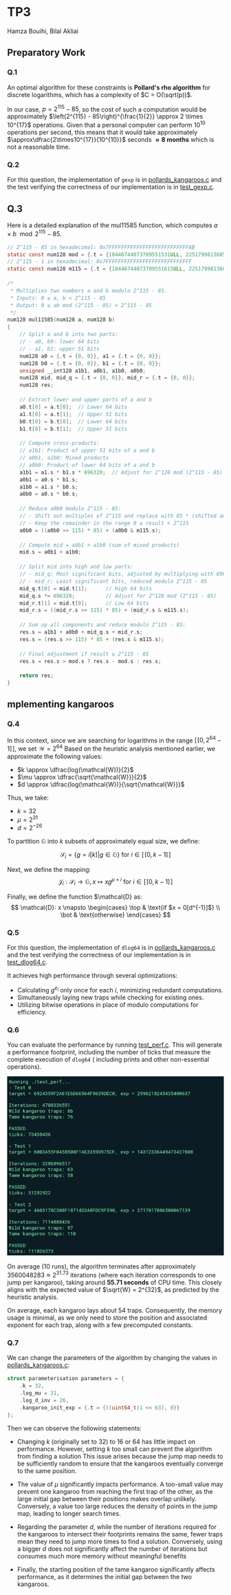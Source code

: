 # TP3

Hamza Bouihi, Bilal Akliai

## Preparatory Work

### Q.1

An optimal algorithm for these constraints is **Pollard's rho algorithm** for discrete logarithms, which has a complexity of $C = O(\sqrt(p))$.

In our case, $p = 2^{115} - 85$, so the cost of such a computation would be approximately $\left(2^{115} - 85\right)^{\frac{1}{2}} \approx 2 \times 10^{17}$ operations. Given that a personal computer can perform $10^{10}$ operations per second, this means that it would take approximately $\approx\dfrac{2\times10^{17}}{10^{10}}$ seconds **$\approx 8$ months** which is not a reasonable time.

### Q.2

For this question, the implementation of `gexp` is in [pollards_kangaroos.c](src/pollards_kangaroos.c) and the test verifying the correctness of our implementation is in [test_gexp.c](test/test_gexp.c).

## Q.3

Here is a detailed explanation of the mul11585 function, which computes $a \times b \mod 2^{115}-85$.

```c
// 2^115 - 85 in hexadecimal: 0x7FFFFFFFFFFFFFFFFFFFFFFFFFFAB
static const num128 mod = {.t = {18446744073709551531ULL, 2251799813685247ULL}};
// 2^115 - 1 in hexadecimal: 0x7FFFFFFFFFFFFFFFFFFFFFFFFFFFF
static const num128 m115 = {.t = {18446744073709551615ULL, 2251799813685247ULL}};

/*
 * Multiplies two numbers a and b modulo 2^115 - 85.
 * Inputs: 0 ≤ a, b < 2^115 - 85
 * Output: 0 ≤ ab mod (2^115 - 85) < 2^115 - 85
 */
num128 mul11585(num128 a, num128 b)
{
    // Split a and b into two parts:
    // - a0, b0: lower 64 bits
    // - a1, b1: upper 51 bits
    num128 a0 = {.t = {0, 0}}, a1 = {.t = {0, 0}};
    num128 b0 = {.t = {0, 0}}, b1 = {.t = {0, 0}};
    unsigned __int128 a1b1, a0b1, a1b0, a0b0;
    num128 mid, mid_q = {.t = {0, 0}}, mid_r = {.t = {0, 0}};
    num128 res;

    // Extract lower and upper parts of a and b
    a0.t[0] = a.t[0];  // Lower 64 bits
    a1.t[0] = a.t[1];  // Upper 51 bits
    b0.t[0] = b.t[0];  // Lower 64 bits
    b1.t[0] = b.t[1];  // Upper 51 bits

    // Compute cross-products:
    // a1b1: Product of upper 51 bits of a and b
    // a0b1, a1b0: Mixed products
    // a0b0: Product of lower 64 bits of a and b
    a1b1 = a1.s * b1.s * 696320;  // Adjust for 2^128 mod (2^115 - 85)
    a0b1 = a0.s * b1.s;
    a1b0 = a1.s * b0.s;
    a0b0 = a0.s * b0.s;

    // Reduce a0b0 modulo 2^115 - 85:
    // - Shift out multiples of 2^115 and replace with 85 * (shifted amount)
    // - Keep the remainder in the range 0 ≤ result < 2^115
    a0b0 = ((a0b0 >> 115) * 85) + (a0b0 & m115.s);

    // Compute mid = a0b1 + a1b0 (sum of mixed products)
    mid.s = a0b1 + a1b0;

    // Split mid into high and low parts:
    // - mid_q: Most significant bits, adjusted by multiplying with 696320
    // - mid_r: Least significant bits, reduced modulo 2^115 - 85
    mid_q.t[0] = mid.t[1];      // High 64 bits
    mid_q.s *= 696320;          // Adjust for 2^128 mod (2^115 - 85)
    mid_r.t[1] = mid.t[0];      // Low 64 bits
    mid_r.s = ((mid_r.s >> 115) * 85) + (mid_r.s & m115.s);

    // Sum up all components and reduce modulo 2^115 - 85:
    res.s = a1b1 + a0b0 + mid_q.s + mid_r.s;
    res.s = (res.s >> 115) * 85 + (res.s & m115.s);

    // Final adjustment if result ≥ 2^115 - 85
    res.s = res.s > mod.s ? res.s - mod.s : res.s;

    return res;
}

```

## mplementing kangaroos

### Q.4

In this context, since we are searching for logarithms in the range $[\![0,2^{64}-1]\!]$, we set $\mathcal{W} = 2^{64}$
Based on the heuristic analysis mentioned earlier, we approximate the following values:

- $k \approx \dfrac{log(\mathcal{W})}{2}$
- $\mu \approx \dfrac{\sqrt{\mathcal{W}}}{2}$
- $d \approx \dfrac{log(\mathcal{W})}{\sqrt{\mathcal{W}}}$

Thus, we take:

- $k = 32$
- $\mu = 2^{31}$
- $d = 2^{-26}$

To partition $\mathbb{G}$ into $k$ subsets of approximately equal size, we define:

 $$\mathcal{S}_i = \{g=i[k] | g\in\mathbb{G}\} \text{ for } i \in [\![0,k-1]\!]$$

Next, we define the mapping:
$$\mathcal{J}_i: \mathcal{S}_i \rightarrow \mathbb{G}, x\mapsto xg^{\mu + i} \text{ for } i \in [\![0,k-1]\!]$$

Finally, we define the function $\mathcal{D} as:
$$
\mathcal{D}: x \mapsto
\begin{cases}
      \top & \text{if  $x = 0[d^{-1}]$} \\
      \bot & \text{otherwise}
\end{cases}
$$

### Q.5

For this question, the implementation of `dlog64` is in [pollards_kangaroos.c](src/pollards_kangaroos.c#L53) and the test verifying the correctness of our implementation is in [test_dlog64.c](test/test_dlog64.c).

It achieves high performance through several optimizations:

- Calculating $g^{e_i}$ only once for each $i$, minimizing redundant computations.
- Simultaneously laying new traps while checking for existing ones.
- Utilizing bitwise operations in place of modulo computations for efficiency.

### Q.6

You can evaluate the performance by running [test_perf.c](test/test_perf.c). This will generate a performance footprint, including the number of ticks that measure the complete execution of `dlog64` ( including prints and other non-essential operations).

![Shell-print](/doc/perfs.png "Perfs of dlog64")

On average (10 runs), the algorithm terminates after approximately $3560048283\approx 2^{31.73}$ iterations (where each iteration corresponds to one jump per kangaroo), taking around **$55.71$ seconds** of CPU time. This closely aligns with the expected value of $\sqrt{W} = 2^{32}$, as predicted by the heuristic analysis.

On average, each kangaroo lays about $54$ traps. Consequently, the memory usage is minimal, as we only need to store the position and associated exponent for each trap, along with a few precomputed constants.

### Q.7

We can change the parameters of the algorithm by changing the values in [pollards_kangaroos.c](src/pollards_kangaroos.c#L10):

```c
struct parameterisation parameters = {
    .k = 32,
    .log_mu = 31,
    .log_d_inv = 26,
    .kangaroo_init_exp = {.t = {((uint64_t)1 << 63), 0}}
};
```

Then we can observe the following statements:

- Changing $k$ (originally set to $32$) to $16$ or $64$ has little impact on performance. However, setting $k$ too small can prevent the algorithm from finding a solution This issue arises because the jump map needs to be sufficiently random to ensure that the kangaroos eventually converge to the same position.

- The value of $\mu$ significantly impacts performance. A too-small value may prevent one kangaroo from reaching the first trap of the other, as the large initial gap between their positions makes overlap unlikely. Conversely, a value too large reduces the density of points in the jump map, leading to longer search times.

- Regarding the parameter $d$, while the number of iterations required for the kangaroos to intersect their footprints remains the same, fewer traps mean they need to jump more times to find a solution. Conversely, using a bigger $d$ does not significantly affect the number of iterations but consumes much more memory without meaningful benefits

- Finally, the starting position of the tame kangaroo significantly affects performance, as it determines the initial gap between the two kangaroos.
